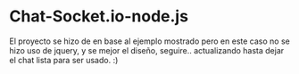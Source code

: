 # Chat-Socket.io-node.js
El proyecto se hizo de en base al ejemplo mostrado pero en este caso no se hizo uso de jquery, y se  mejor el diseño, seguire.. actualizando hasta dejar el chat lista para ser usado. :)
